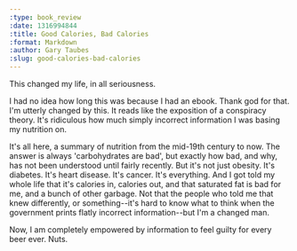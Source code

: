 ```yaml
---
:type: book_review
:date: 1316994844
:title: Good Calories, Bad Calories
:format: Markdown
:author: Gary Taubes
:slug: good-calories-bad-calories
---
```


This changed my life, in all seriousness.

I had no idea how long this was because I had an ebook. Thank god for that. I'm
utterly changed by this. It reads like the exposition of a conspiracy theory.
It's ridiculous how much simply incorrect information I was basing my nutrition
on.

It's all here, a summary of nutrition from the mid-19th century to now. The
answer is always 'carbohydrates are bad', but exactly how bad, and why, has not
been understood until fairly recently. But it's not just obesity. It's
diabetes. It's heart disease. It's cancer. It's everything. And I got told my
whole life that it's calories in, calories out, and that saturated fat is bad
for me, and a bunch of other garbage. Not that the people who told me that knew
differently, or something--it's hard to know what to think when the government
prints flatly incorrect information--but I'm a changed man.

Now, I am completely empowered by information to feel guilty for every beer
ever. Nuts.
